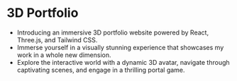 # 3D Portfolio

* Introducing an immersive 3D portfolio website powered by React, Three.js, and Tailwind CSS. 
* Immerse yourself in a visually stunning experience that showcases my work in a whole new dimension. 
* Explore the interactive world with a dynamic 3D avatar, navigate through captivating scenes, and engage in a thrilling portal game. 
